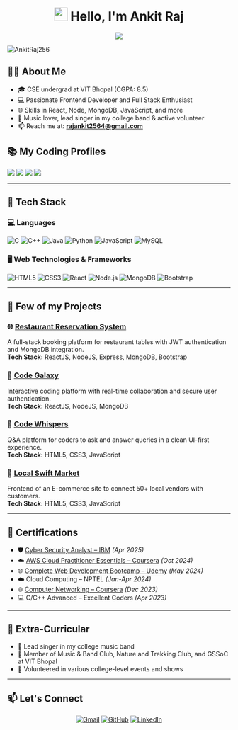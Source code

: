 <h1 align="center"><img src="https://emojis.slackmojis.com/emojis/images/1531849430/4246/blob-sunglasses.gif?1531849430" width="30"/> Hello, I'm Ankit Raj</h1>

<p align="center">
  <a href="https://github.com/AnkitRaj256"><img src="https://readme-typing-svg.herokuapp.com?lines=Frontend+Developer;Always%20learning%20new%20things!&center=true&width=380&height=45"></a>
</p>

<p align="left">
  <img src="https://komarev.com/ghpvc/?username=AnkitRaj256&label=Profile%20views&color=0e75b6&style=flat" alt="AnkitRaj256" />
</p>

## 👨‍💻 About Me
- 🎓 CSE undergrad at VIT Bhopal (CGPA: 8.5)
- 💻 Passionate Frontend Developer and Full Stack Enthusiast
- 🌐 Skills in React, Node, MongoDB, JavaScript, and more
- 🎤 Music lover, lead singer in my college band & active volunteer
- 📫 Reach me at: **rajankit2564@gmail.com**

## 📚 My Coding Profiles

<p align="left">
  <a href="https://leetcode.com/u/rajankit2564/"><img src="https://img.shields.io/badge/LeetCode-000000?style=for-the-badge&logo=LeetCode&logoColor=#d16c06"/></a>
  <a href="https://www.geeksforgeeks.org/user/rajankit256/"><img src="https://img.shields.io/badge/GeeksforGeeks-gray?style=for-the-badge&logo=geeksforgeeks&logoColor=35914c"/></a>
  <a href="https://github.com/AnkitRaj256"><img src="https://img.shields.io/badge/github-%23121011.svg?style=for-the-badge&logo=github&logoColor=white"/></a>
  <a href="https://www.hackerrank.com/profile/rajankit2564" target="blank"><img src="https://img.shields.io/badge/-Hackerrank-2EC866?style=for-the-badge&logo=HackerRank&logoColor=white"/></a>
</p>

---
## 🔧 Tech Stack

### 💻 Languages
![C](https://img.shields.io/badge/c-%2300599C.svg?style=for-the-badge&logo=c&logoColor=white)
![C++](https://img.shields.io/badge/c++-%2300599C.svg?style=for-the-badge&logo=c%2B%2B&logoColor=white)
![Java](https://img.shields.io/badge/java-%23ED8B00.svg?style=for-the-badge&logo=openjdk&logoColor=white)
![Python](https://img.shields.io/badge/python-3670A0?style=for-the-badge&logo=python&logoColor=ffdd54)
![JavaScript](https://img.shields.io/badge/javascript-%23323330.svg?style=for-the-badge&logo=javascript&logoColor=%23F7DF1E)
![MySQL](https://img.shields.io/badge/mysql-4479A1.svg?style=for-the-badge&logo=mysql&logoColor=white)

### 🖥️ Web Technologies & Frameworks
![HTML5](https://img.shields.io/badge/html5-%23E34F26.svg?style=for-the-badge&logo=html5&logoColor=white)
![CSS3](https://img.shields.io/badge/css3-%231572B6.svg?style=for-the-badge&logo=css3&logoColor=white)
![React](https://img.shields.io/badge/react-%2320232a.svg?style=for-the-badge&logo=react&logoColor=%2361DAFB)
![Node.js](https://img.shields.io/badge/node.js-339933?style=for-the-badge&logo=nodedotjs&logoColor=white)
![MongoDB](https://img.shields.io/badge/mongodb-%234ea94b.svg?style=for-the-badge&logo=mongodb&logoColor=white)
![Bootstrap](https://img.shields.io/badge/bootstrap-%238511FA.svg?style=for-the-badge&logo=bootstrap&logoColor=white)

---

## 🚀 Few of my Projects

### 🌐 [Restaurant Reservation System](https://github.com/AnkitRaj256/Restaurant-Reservation-System)
A full-stack booking platform for restaurant tables with JWT authentication and MongoDB integration.  
**Tech Stack:** ReactJS, NodeJS, Express, MongoDB, Bootstrap

### 🌟 [Code Galaxy](https://github.com/AnkitRaj256/Code-Galaxy)
Interactive coding platform with real-time collaboration and secure user authentication.  
**Tech Stack:** ReactJS, NodeJS, MongoDB

### 💬 [Code Whispers](https://github.com/AnkitRaj256/code-whispers)
Q&A platform for coders to ask and answer queries in a clean UI-first experience.  
**Tech Stack:** HTML5, CSS3, JavaScript

### 🛒 [Local Swift Market](https://github.com/AnkitRaj256/Local_Swift_Market)
Frontend of an E-commerce site to connect 50+ local vendors with customers.  
**Tech Stack:** HTML5, CSS3, JavaScript

---

## 📜 Certifications

- 🛡️ [Cyber Security Analyst – IBM](https://courses.ibmcep.cognitiveclass.ai/certificates/045285fabb0241849f04786374dbc002) *(Apr 2025)*
- ☁️ [AWS Cloud Practitioner Essentials – Coursera](https://coursera.org/verify/LKQLRSADY2TC) *(Oct 2024)*
- 🌐 [Complete Web Development Bootcamp – Udemy](https://www.udemy.com/certificate/UC-48d4b61b-5b0f-48aa-8925-049b6e0f2380/) *(May 2024)*
- ☁️ Cloud Computing – NPTEL *(Jan-Apr 2024)*
- 🌐 [Computer Networking – Coursera](https://www.coursera.org/account/accomplishments/verify/PSV5BNFWZYZY) *(Dec 2023)*
- 💻 C/C++ Advanced – Excellent Coders *(Apr 2023)*

---


## 🎵 Extra-Curricular

- 🎤 Lead singer in my college music band  
- 🌿 Member of Music & Band Club, Nature and Trekking Club, and GSSoC at VIT Bhopal  
- 🤝 Volunteered in various college-level events and shows

---

## 📫 Let's Connect

<p align="center">
  <a href="mailto:rajankit2564@gmail.com"><img src="https://img.icons8.com/bubbles/50/000000/gmail.png" alt="Gmail"/></a>
  <a href="https://github.com/AnkitRaj256"><img src="https://img.icons8.com/bubbles/50/000000/github.png" alt="GitHub"/></a>
  <a href="https://www.linkedin.com/in/ankit-raj-272943251/"><img src="https://img.icons8.com/bubbles/50/000000/linkedin.png" alt="LinkedIn"/></a>
</p>
